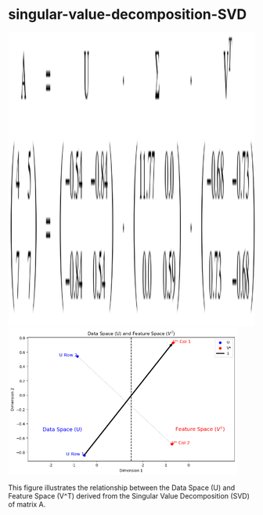 # singular-value-decomposition-SVD
<img src="svd_equation.png" alt="Gradient Descent Paths" height="600px">

<img src="svd_graph.png" alt="Gradient Descent Paths" height="300px">

This figure illustrates the relationship between the Data Space (U) and Feature Space (V^T) derived from the Singular Value Decomposition (SVD) of matrix A. 
